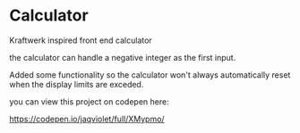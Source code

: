 # Calculator

Kraftwerk inspired front end calculator

the calculator can handle a negative integer as the first input. 

Added some functionality so the calculator won't always automatically reset when the display limits are exceded.

you can view this project on codepen here:

https://codepen.io/jaqviolet/full/XMypmo/
